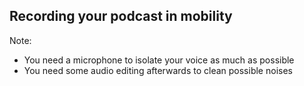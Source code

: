 ## Recording your podcast in mobility

Note:
* You need a microphone to isolate your voice as much as possible
* You need some audio editing afterwards to clean possible noises
